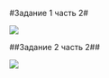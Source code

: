 #Задание 1 часть 2#

![](https://sun9-4.userapi.com/c840728/v840728522/6e179/3gF5GiuIYWA.jpg)

##Задание 2 часть 2##

![](https://sun9-7.userapi.com/c840728/v840728522/6e187/MRuo7duVbSo.jpg)
